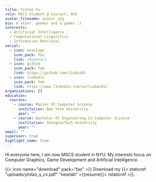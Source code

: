 ```yaml
---
title: Yintao Xu
role: MSCS Student @ Courant, NYU
avatar_filename: avatar.jpg
bio: A skier, geeker and a gamer :)
interests:
  - Artificial Intelligence
  - Computational Linguistics
  - Information Retrieval
social:
  - icon: envelope
    icon_pack: fas
    link: /#contact
  - icon: github
    icon_pack: fab
    link: https://github.com/liubai01
  - icon: linkedin
    icon_pack: fab
    link: https://www.linkedin.com/in/liubai01/
organizations: []
education:
  courses:
    - course: Master Of Computer Science
      institution: New York University
      year: ""
    - course: Bachelor Of Engineering In Computer Science
      institution: ShanghaiTech University
      year: ""
email: ""
superuser: true
highlight_name: true
---
```

Hi everyone here, I am now MSCS student in NYU. My interests focus on Computer Graphics, Game Development and Artificial Intelligence.

{{< icon name="download" pack="fas" >}} Download my {{< staticref "uploads/yintao_s_cv.pdf" "newtab" >}}resumé{{< /staticref >}}.